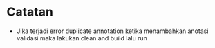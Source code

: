 # Catatan
* Jika terjadi error duplicate annotation ketika menambahkan anotasi validasi maka lakukan clean and build lalu run